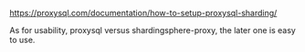 https://proxysql.com/documentation/how-to-setup-proxysql-sharding/

As for usability,  proxysql versus shardingsphere-proxy, the later one is easy to use. 